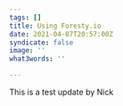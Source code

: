 ```yaml
---
tags: []
title: Using Foresty.io
date: 2021-04-07T20:57:00Z
syndicate: false
image: ''
what3words: ''

---
```

This is a test update by Nick